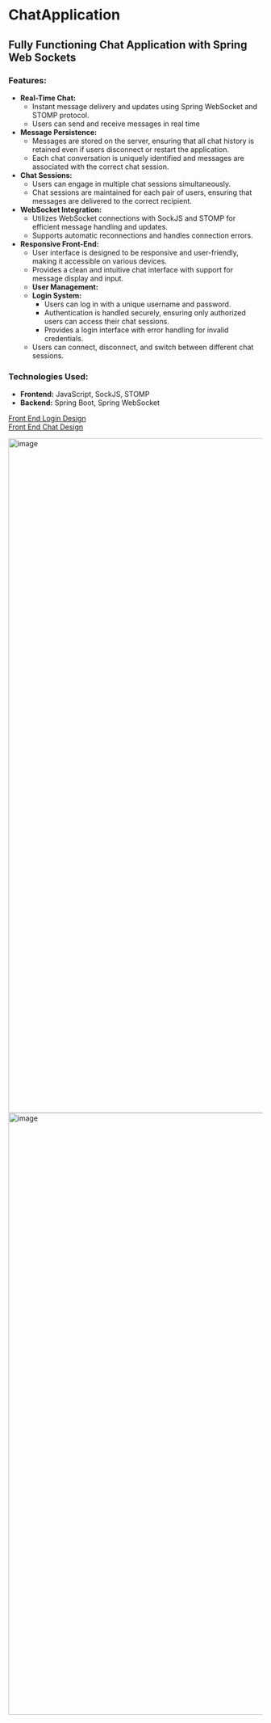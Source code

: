 # ChatApplication

## Fully Functioning Chat Application with Spring Web Sockets
### Features:
- **Real-Time Chat:** 
  - Instant message delivery and updates using Spring WebSocket and STOMP protocol.
  - Users can send and receive messages in real time
- **Message Persistence:**
  - Messages are stored on the server, ensuring that all chat history is retained even if users disconnect or restart the application.
  - Each chat conversation is uniquely identified and messages are associated with the correct chat session.
- **Chat Sessions:**
  - Users can engage in multiple chat sessions simultaneously.
  - Chat sessions are maintained for each pair of users, ensuring that messages are delivered to the correct recipient.
- **WebSocket Integration:**
  - Utilizes WebSocket connections with SockJS and STOMP for efficient message handling and updates.
  - Supports automatic reconnections and handles connection errors.
- **Responsive Front-End:**
  - User interface is designed to be responsive and user-friendly, making it accessible on various devices.
  - Provides a clean and intuitive chat interface with support for message display and input.
  - **User Management:**
  - **Login System:**
    - Users can log in with a unique username and password.
    - Authentication is handled securely, ensuring only authorized users can access their chat sessions.
    - Provides a login interface with error handling for invalid credentials.
  - Users can connect, disconnect, and switch between different chat sessions.

### Technologies Used:
- **Frontend:** JavaScript, SockJS, STOMP
- **Backend:** Spring Boot, Spring WebSocket

[Front End Login Design](https://codepen.io/Gogila-_/pen/VwJYqxB)  
[Front End Chat Design](https://codepen.io/ThomasDaubenton/pen/QMqaBN)


<img width="1335" alt="image" src="https://github.com/user-attachments/assets/910aa7e0-cb30-4303-a42b-54a00e525a29">

<img width="1191" alt="image" src="https://github.com/user-attachments/assets/e56a7467-2753-4cc8-a366-363629d5fee2">



